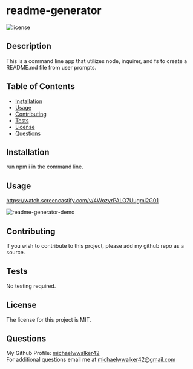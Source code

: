 # readme-generator
  ![license](https://img.shields.io/badge/license-MIT-orange.svg)

  ## Description
  This is a command line app that utilizes node, inquirer, and fs to create a README.md file from user prompts.

  ## Table of Contents
  * [Installation](#installation)
  * [Usage](#usage)
  * [Contributing](#contributing)
  * [Tests](#tests)
  * [License](#license)
  * [Questions](#questions)
  
  
  ## Installation
  run npm i in the command line.

  ## Usage
  https://watch.screencastify.com/v/4WozyrPALO7UugmI2G01
  
  ![readme-generator-demo](assets/images/readme-generator-usage.gif)


  ## Contributing
  If you wish to contribute to this project, please add my github repo as a source.

  ## Tests
  No testing required.

  ## License

  The license for this project is MIT.

  ## Questions
  My Github Profile: [michaelwwalker42](https://github.com/michaelwwalker42)  
  For additional questions email me at michaelwwalker42@gmail.com  

